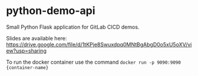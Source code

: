 # python-demo-api

Small Python Flask application for GitLab CICD demos.

Slides are available here: https://drive.google.com/file/d/1tKPje8Swuxdpq0MNtBgAbgD0o5xU5oXV/view?usp=sharing

To run the docker container use the command `docker run -p 9090:9090 {container-name}`
